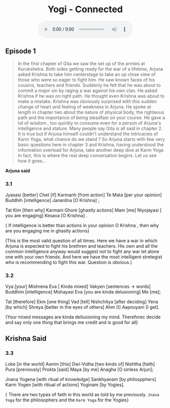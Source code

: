 <center><h1>Yogi - Connected</h1></center>
<center>
<figure>
    <audio
       controls
       src="./c3e1.mp3">
          Your browser does not support the
          <code>audio</code> element.
    </audio>
</figure>
</center>

## Episode 1

>In the first chapter of Gita we saw the set up of the armies at Kurukshetra. Both sides getting ready for the war of a lifetime, Arjuna asked Krishna to take him centerstage to take an up close view of those who were so eager to fight him. He saw known faces of his cousins, teachers and friends. Suddenly he felt that he was about to commit a major sin by raging a war against his own clan. He asked Krishna if he was on right path. He thought even Krishna was about to make a mistake.  Krishna was obviously surprised with this sudden change of heart and feeling of weekness in Arjuna. He spoke at length in chapter two about the nature of physical body, the righteous path and the importance of being steadfast on your course. He gave a lot of wisdom , too quickly to consume even for a person of Arjuna's intelligence and stature. Many people say Gita is all said in chapter 2. It is true but if Arjuna himself couldn't understand the intricacies of Karm Yoga, what chance do we stand ? So Arjuna starts with few very basic questions here in chapter 3 and Krishna, having understood the information overload for Arjuna, take another deep dive at Karm Yoga. In fact, this is where the real deep conversation begins. Let us see how it goes... 

**Arjuna said**

### 3.1

Jyasasi [better] Chet [if] Karmanh [from action] Te Mata [per your opinion] Buddhih [intelligence] Janardna [O Krishna] ;

Tat Kim [then why] Karmani Ghore [ghastly actions] Mam [me] Niyojayasi [ you are engaging] Kesava [O Krishna] .


{ If intelligence is better than actions in your opinion O Krishna , then why are you engaging me in ghastly actions} 


(This is the most valid question of all times. Here we have a war in which Arjuna is expected to fight his brethren and teachers. His own and all the common intelligence anyway would suggest not to fight any war let alone one with your own friends. And here we have the most intelligent stretegist who is recommending to fight this war. Question is obvious.)

### 3.2

Vya [your] Mishrena Eva [ Kinda mixed] Vakyen [sentences -> words] Buddhim [intelligence] Mohayasi Eva [you are kinda delusioning] Me [me];

Tat [therefore] Ekm [one thing] Vad [tell]  Nishchitya [after deciding] Yena [by which] Shreya [better in the eyes of others] Ahm [I] Aapnuyam [I get].

{Your mixed messages are kinda dellusioning my mind. Thereforec decide and say only one thing that brings me credit and is good for all}


## Krishna Said

### 3.3

Loke [in the world] Asmin [this] Dwi-Vidha [two kinds of] Nishtha [faith] Pura [previously] Prokta [said] Maya [by me] Anagha [O sinless Arjun];

Jnana Yogena [with ritual of knowledge] Sankhyanam [by philospphers] Karm Yogen [with ritiual of actions] Yoginam [by Yogies].

{ There are two types of faith in this world as told by me previously. `Jnana Yoga` for the philosophers and the `Karm Yoga` for the Yogies}

